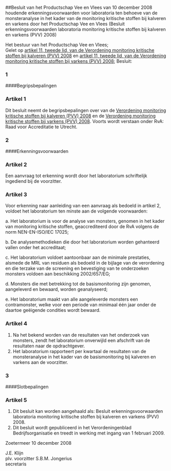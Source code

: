 <meta http-equiv='Content-Type' content='text/html; charset=utf-8' />

##Besluit van het Productschap Vee en Vlees van 10 december 2008 houdende erkenningsvoorwaarden voor laboratoria ten behoeve van de monsteranalyse in het kader van de monitoring kritische stoffen bij kalveren en varkens door het Productschap Vee en Vlees (Besluit erkenningsvoorwaarden laboratoria monitoring kritische stoffen bij kalveren en varkens (PVV) 2008)

Het bestuur van het Productschap Vee en Vlees;  
Gelet op [artikel 11, tweede lid, van de Verordening monitoring kritische stoffen bij kalveren (PVV) 2008](../../../../../../../../../../pbo/verordening/monitoring/kritische/stoffen/bij/kalveren/(pvv)/2008/BWBR0025508/README.md) en [artikel 11, tweede lid, van de Verordening monitoring kritische stoffen bij varkens (PVV) 2008](../../../../../../../../../../pbo/verordening/monitoring/kritische/stoffen/bij/varkens/(pvv)/2008/BWBR0025677/README.md);
Besluit:     
### 1  

####Begripsbepalingen

### Artikel  1  

Dit besluit neemt de begripsbepalingen over van de [Verordening monitoring kritische stoffen bij kalveren (PVV) 2008](../../../../../../../../../../pbo/verordening/monitoring/kritische/stoffen/bij/kalveren/(pvv)/2008/BWBR0025508/README.md) en de [Verordening monitoring kritische stoffen bij varkens (PVV) 2008](../../../../../../../../../../pbo/verordening/monitoring/kritische/stoffen/bij/varkens/(pvv)/2008/BWBR0025677/README.md). Voorts wordt verstaan onder RvA: Raad voor Accreditatie te Utrecht.  

### 2  

####Erkenningsvoorwaarden

### Artikel  2  

Een aanvraag tot erkenning wordt door het laboratorium schriftelijk ingediend bij de voorzitter.  

### Artikel  3  

Voor erkenning naar aanleiding van een aanvraag als bedoeld in artikel 2, voldoet het laboratorium ten minste aan de volgende voorwaarden: 

a. Het laboratorium is voor de analyse van monsters, genomen in het kader van monitoring kritische stoffen, geaccrediteerd door de RvA volgens de norm NEN-EN-ISO/IEC 17025;  

b. De analysemethodieken die door het laboratorium worden gehanteerd vallen onder het accreditaat;  

c. Het laboratorium voldoet aantoonbaar aan de minimale prestaties, alsmede de MRL van residuen als bedoeld in de bijlage van de verordening en die terzake van de screening en bevestiging van te onderzoeken monsters voldoen aan beschikking 2002/657/EG;  

d. Monsters die met betrekking tot de basismonitoring zijn genomen, aangeleverd en bewaard, worden geanalyseerd;  

e. Het laboratorium maakt van alle aangeleverde monsters een contramonster, welke voor een periode van minimaal één jaar onder de daartoe geëigende condities wordt bewaard.    

### Artikel  4  

1.  Na het bekend worden van de resultaten van het onderzoek van monsters, zendt het laboratorium onverwijld een afschrift van de resultaten naar de opdrachtgever.   
2.  Het laboratorium rapporteert per kwartaal de resultaten van de monsteranalyse in het kader van de basismonitoring bij kalveren en varkens aan de voorzitter.   

### 3  

####Slotbepalingen

### Artikel  5  

1.  Dit besluit kan worden aangehaald als: Besluit erkenningsvoorwaarden laboratoria monitoring kritische stoffen bij kalveren en varkens (PVV) 2008.   
2.  Dit besluit wordt gepubliceerd in het Verordeningenblad Bedrijfsorganisatie en treedt in werking met ingang van 1 februari 2009.   

Zoetermeer 
10 december 2008   

J.E. Klijn  
plv. voorzitter 
S.B.M. Jongerius  
secretaris    

